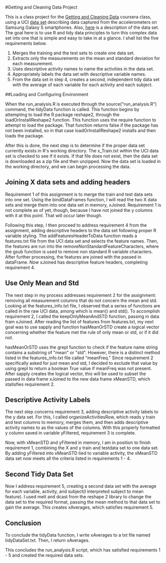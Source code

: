 #Getting and Cleaning Data Project

This is a class project for the [Getting and Cleaning Data](https://www.coursera.org/course/getdata) coursera class, using a UCI [data set](https://d396qusza40orc.cloudfront.net/getdata%2Fprojectfiles%2FUCI%20HAR%20Dataset.zip) describing data captured from the accelerometers on Samsung Galaxy S smartphones.  Also, [here](http://archive.ics.uci.edu/ml/datasets/Human+Activity+Recognition+Using+Smartphones) is a description of the data set.  The goal here is to use R and tidy data principles to turn this complex data set into one that is simple and easy to take in at a glance. I shall list the five requirements below.

1.	Merges the training and the test sets to create one data set.  
2.	Extracts only the measurements on the mean and standard deviation for each measurement.  
3.	Uses descriptive activity names to name the activities in the data set.  
4.	Appropriately labels the data set with descriptive variable names.  
5.	From the data set in step 4, creates a second, independent tidy data set with the average of each variable for each activity and each subject.  

##Loading and Configuring Environment

When the run_analysis.R is executed through the source("run_analysis.R") command, the tidyData function is called.  This function begins by attempting to load the R package reshape2, through the loadOrInstallReshape2 function.  This function uses the require function to attempt to load the package.  That function returns false if the package has not been installed, so in that case loadOrInstallReshape2 installs and then loads the package.

After this is done, the next step is to determine if the proper data set currently exists in R's working directory.  The x_Train.txt within the UCI data set is checked to see if it exists.  If that file does not exist, then the data set is downloaded as a zip file and then unzipped.  Now the data set is loaded in the working directory, and we can begin processing the data.

## Joining X data sets and adding headers

Requirement 1 of this assignment is to merge the train and test data sets into one set. Using the bindDataFrames function, I will read the two X data sets and merge them into one data set in memory, xJoined.  Requirement 1 is not complete as of yet, though, because I have not joined the y columns with it at this point. That will occur later though.

Following this step, I then proceed to address requirement 4 from the assignment, adding descriptive headers to the data set following proper R variable styling.  The addFeaturesHeaderToData function reads a features.txt file from the UCI data set and selects the feature names.  Then, the features are run into the removeNonStandardFeatureCharacters, where the gsub function is used to remove non standard R variable characters.  After further processing, the features are joined with the passed in dataFrame.  Now xJoined has descriptive feature headers, completing requirement 4.

## Use Only Mean and Std

The next step in my process addresses requirement 2 for the assignment: removing all measurement columns that do not concern the mean and std.  Looking at the features_info.txt file, I observed that a series of functions are called in the raw UCI data, among which is mean() and std().  To accomplish requirement 2, I called the keepOnlyMeanAndSTD function, passing in data fram xJoined.  After reading the list of features from features.txt, my next goal was to use sapply and function hasMeanOrSTD create a logical vector concerning whether the feature met the rule of only mean or std, or if it did not.  

hasMeanOrSTD uses the grepl function to check if the feature name string contains a substring of "mean" or "std".  However, there is a distinct method listed in the features_info.txt file called "meanFreq."  Since requirement 2 specifically asked for just mean and std, I decided to exclude that value by using grepl to return a boolean True value if meanFreq was not present.  After sapply creates the logical vector, this will be used to subset the passed in data frame xJoined to the new data frame xMeanSTD, which statisfies requirement 2.

## Descriptive Activity Labels

The next step concerns requirement 3, adding descriptive activity labels to the y data set.  For this, I called organizeActivitiesRow, which reads y train and test columns to memory, merges them, and then adds descriptive activity names to as the values of the columns.  With this properly formatted y column saved in variable yFiltered, requirement 3 is complete.

Now, with xMeanSTD and yFiltered in memory, I am in position to finish requirement 1, combining the X and y train and testdata set to one data set.  By adding yFiltered into xMeanSTD tied to variable activity, the xMeanSTD data set now meets all the criteria listed in requirements 1 - 4.

## Second Tidy Data Set

Now I address requirement 5, creating a second data set with the average for each variable, activity, and subject(I interpreted subject to mean feature). I used melt and dcast from the reshape 2 library to change the data set to the required format, passing the mean method to that data set to gain the average.  This creates xAverages, which satisfies requirement 5.

## Conclusion

To conclude the tidyData function, I write xAverages to a txt file named tidyDataSet.txt.  Then, I return xAverages.

This concludes the run_analysis.R script, which has satisfied requirements 1 - 5 and created the required data sets.
